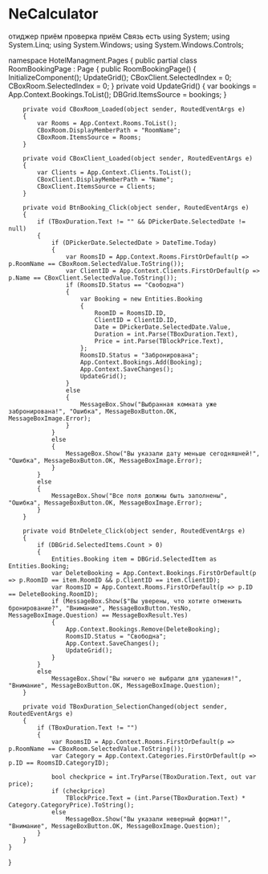 # NeCalculator
отиджер приём проверка приём
Связь есть
using System;
using System.Linq;
using System.Windows;
using System.Windows.Controls;

namespace HotelManagment.Pages
{
    public partial class RoomBookingPage : Page
    {
        public RoomBookingPage()
        {
            InitializeComponent();
            UpdateGrid();
            CBoxClient.SelectedIndex = 0;
            CBoxRoom.SelectedIndex = 0;
        }
        private void UpdateGrid()
        {
            var bookings = App.Context.Bookings.ToList();
            DBGrid.ItemsSource = bookings;
        }

        private void CBoxRoom_Loaded(object sender, RoutedEventArgs e)
        {
            var Rooms = App.Context.Rooms.ToList();
            CBoxRoom.DisplayMemberPath = "RoomName";
            CBoxRoom.ItemsSource = Rooms;
        }

        private void CBoxClient_Loaded(object sender, RoutedEventArgs e)
        {
            var Clients = App.Context.Clients.ToList();
            CBoxClient.DisplayMemberPath = "Name";
            CBoxClient.ItemsSource = Clients;
        }

        private void BtnBooking_Click(object sender, RoutedEventArgs e)
        {
            if (TBoxDuration.Text != "" && DPickerDate.SelectedDate != null)
            {
                if (DPickerDate.SelectedDate > DateTime.Today)
                {
                    var RoomsID = App.Context.Rooms.FirstOrDefault(p => p.RoomName == CBoxRoom.SelectedValue.ToString());
                    var ClientID = App.Context.Clients.FirstOrDefault(p => p.Name == CBoxClient.SelectedValue.ToString());
                    if (RoomsID.Status == "Свободна")
                    {
                        var Booking = new Entities.Booking
                        {
                            RoomID = RoomsID.ID,
                            ClientID = ClientID.ID,
                            Date = DPickerDate.SelectedDate.Value,
                            Duration = int.Parse(TBoxDuration.Text),
                            Price = int.Parse(TBlockPrice.Text),
                        };
                        RoomsID.Status = "Забронирована";
                        App.Context.Bookings.Add(Booking);
                        App.Context.SaveChanges();
                        UpdateGrid();
                    }
                    else
                    {
                        MessageBox.Show("Выбранная комната уже забронирована!", "Ошибка", MessageBoxButton.OK, MessageBoxImage.Error);
                    }
                }
                else
                {
                    MessageBox.Show("Вы указали дату меньше сегодняшней!", "Ошибка", MessageBoxButton.OK, MessageBoxImage.Error);
                }
            }
            else
            {
                MessageBox.Show("Все поля должны быть заполнены", "Ошибка", MessageBoxButton.OK, MessageBoxImage.Error);
            }
        }

        private void BtnDelete_Click(object sender, RoutedEventArgs e)
        {
            if (DBGrid.SelectedItems.Count > 0)
            {
                Entities.Booking item = DBGrid.SelectedItem as Entities.Booking;
                var DeleteBooking = App.Context.Bookings.FirstOrDefault(p => p.RoomID == item.RoomID && p.ClientID == item.ClientID);
                var RoomsID = App.Context.Rooms.FirstOrDefault(p => p.ID == DeleteBooking.RoomID);
                if (MessageBox.Show($"Вы уверены, что хотите отменить бронирование?", "Внимание", MessageBoxButton.YesNo, MessageBoxImage.Question) == MessageBoxResult.Yes)
                {
                    App.Context.Bookings.Remove(DeleteBooking);
                    RoomsID.Status = "Свободна";
                    App.Context.SaveChanges();
                    UpdateGrid();
                }
            }
            else
                MessageBox.Show("Вы ничего не выбрали для удаления!", "Внимание", MessageBoxButton.OK, MessageBoxImage.Question);
        }

        private void TBoxDuration_SelectionChanged(object sender, RoutedEventArgs e)
        {
            if (TBoxDuration.Text != "")
            {
                var RoomsID = App.Context.Rooms.FirstOrDefault(p => p.RoomName == CBoxRoom.SelectedValue.ToString());
                var Category = App.Context.Categories.FirstOrDefault(p => p.ID == RoomsID.CategoryID);

                bool checkprice = int.TryParse(TBoxDuration.Text, out var price);
                if (checkprice)
                    TBlockPrice.Text = (int.Parse(TBoxDuration.Text) * Category.CategoryPrice).ToString();
                else
                    MessageBox.Show("Вы указали неверный формат!", "Внимание", MessageBoxButton.OK, MessageBoxImage.Question);
            }
        }
    }
}
